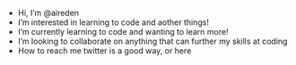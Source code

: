 -  Hi, I’m @aireden
-  I’m interested in learning to code and aother things!
-  I’m currently learning to code and wanting to learn more!
-  I’m looking to collaborate on anything that can further my skills at coding
-  How to reach me twitter is a good way, or here

<!---
aireden/aireden is a ✨ special ✨ repository because its `README.md` (this file) appears on your GitHub profile.
You can click the Preview link to take a look at your changes.
--->
